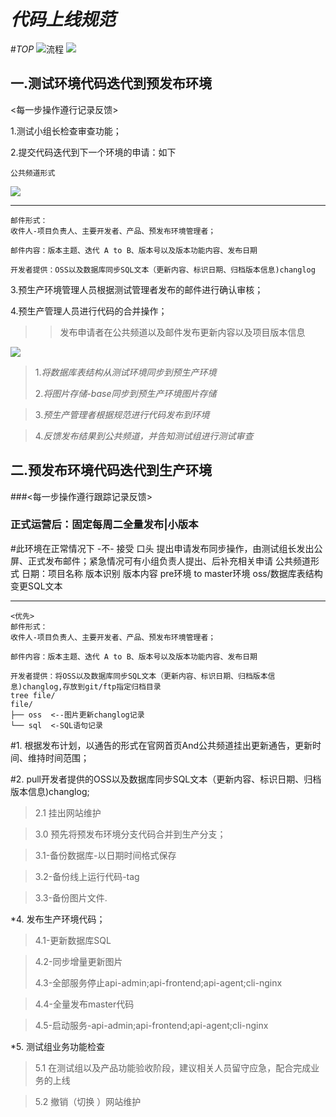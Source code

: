 # *代码上线规范*
#*TOP*
![流程](https://i.imgur.com/vOemA3V.jpg "流程") 
![](https://i.imgur.com/zNS7XmG.png)
## 一.测试环境代码迭代到预发布环境
<每一步操作遵行记录反馈>

1.测试小组长检查审查功能；

2.提交代码迭代到下一个环境的申请：如下

    公共频道形式
![](https://i.imgur.com/Gbipj6k.jpg)

----------


    邮件形式：
    收件人-项目负责人、主要开发者、产品、预发布环境管理者；

    邮件内容：版本主题、迭代 A to B、版本号以及版本功能内容、发布日期

    开发者提供：OSS以及数据库同步SQL文本（更新内容、标识日期、归档版本信息)changlog

3.预生产环境管理人员根据测试管理者发布的邮件进行确认审核；

4.预生产管理人员进行代码的合并操作；
>>发布申请者在公共频道以及邮件发布更新内容以及项目版本信息
>
![](https://i.imgur.com/Gbipj6k.jpg)

>1.*将数据库表结构从测试环境同步到预生产环境*
>
>2.*将图片存储-base同步到预生产环境图片存储*

>3.*预生产管理者根据规范进行代码发布到环境*

>4.*反馈发布结果到公共频道，并告知测试组进行测试审查*

## 二.预发布环境代码迭代到生产环境

###<每一步操作遵行跟踪记录反馈>
### 正式运营后：固定每周二全量发布|小版本 
#此环境在正常情况下 -不- 接受 口头 提出申请发布同步操作，由测试组长发出公屏、正式发布邮件；紧急情况可有小组负责人提出、后补充相关申请
    公共频道形式
    日期：项目名称 版本识别
    版本内容
    pre环境 to master环境
    oss/数据库表结构变更SQL文本

----------

    <优先>
    邮件形式：
    收件人-项目负责人、主要开发者、产品、预发布环境管理者；

    邮件内容：版本主题、迭代 A to B、版本号以及版本功能内容、发布日期

    开发者提供：将OSS以及数据库同步SQL文本（更新内容、标识日期、归档版本信息)changlog,存放到git/ftp指定归档目录 
    tree file/
    file/
    ├── oss  <--图片更新changlog记录
    └── sql  <-SQL语句记录


>


#1. 根据发布计划，以通告的形式在官网首页And公共频道挂出更新通告，更新时间、维持时间范围；

#2. pull开发者提供的OSS以及数据库同步SQL文本（更新内容、标识日期、归档版本信息)changlog;

> 2.1 挂出网站维护

>3.0 预先将预发布环境分支代码合并到生产分支；

>3.1-备份数据库-以日期时间格式保存

>3.2-备份线上运行代码-tag

>3.3-备份图片文件.

*4.  发布生产环境代码；

>4.1-更新数据库SQL

>4.2-同步增量更新图片
>
>4.3-全部服务停止api-admin;api-frontend;api-agent;cli-nginx

>4.4-全量发布master代码

>4.5-启动服务-api-admin;api-frontend;api-agent;cli-nginx

*5. 测试组业务功能检查

>5.1 在测试组以及产品功能验收阶段，建议相关人员留守应急，配合完成业务的上线

>5.2 撤销（切换 ）网站维护 